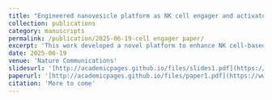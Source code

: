 ```yaml
---
title: "Engineered nanovesicle platform as NK cell engager and activator"
collection: publications
category: manuscripts
permalink: /publication/2025-06-19-cell engager paper/
excerpt: 'This work developed a novel platform to enhance NK cell-based immunotherapy through modifying bacteria-derived nanovesicles'
date: 2025-06-19
venue: 'Nature Communications'
slidesurl: '[http://academicpages.github.io/files/slides1.pdf](https://www.sciencedirect.com/science/article/abs/pii/S0144861721008341)'
paperurl: '[http://academicpages.github.io/files/paper1.pdf](https://www.sciencedirect.com/science/article/abs/pii/S0144861721008341)'
citation: 'More to come'
---
```

